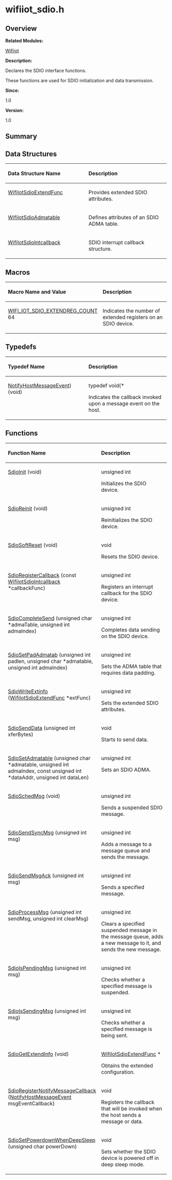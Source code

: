 # wifiiot\_sdio.h<a name="EN-US_TOPIC_0000001054595099"></a>

## **Overview**<a name="section570974626191856"></a>

**Related Modules:**

[Wifiiot](wifiiot.md)

**Description:**

Declares the SDIO interface functions. 

These functions are used for SDIO initialization and data transmission. 

**Since:**

1.0

**Version:**

1.0

## **Summary**<a name="section753530560191856"></a>

## Data Structures<a name="nested-classes"></a>

<a name="table1298046344191856"></a>
<table><thead align="left"><tr id="row2025119091191856"><th class="cellrowborder" valign="top" width="50%" id="mcps1.1.3.1.1"><p id="p2006787447191856"><a name="p2006787447191856"></a><a name="p2006787447191856"></a>Data Structure Name</p>
</th>
<th class="cellrowborder" valign="top" width="50%" id="mcps1.1.3.1.2"><p id="p778205323191856"><a name="p778205323191856"></a><a name="p778205323191856"></a>Description</p>
</th>
</tr>
</thead>
<tbody><tr id="row1724056676191856"><td class="cellrowborder" valign="top" width="50%" headers="mcps1.1.3.1.1 "><p id="p960840943191856"><a name="p960840943191856"></a><a name="p960840943191856"></a><a href="wifiiotsdioextendfunc.md">WifiIotSdioExtendFunc</a></p>
</td>
<td class="cellrowborder" valign="top" width="50%" headers="mcps1.1.3.1.2 "><p id="p970883816191856"><a name="p970883816191856"></a><a name="p970883816191856"></a>Provides extended SDIO attributes. </p>
</td>
</tr>
<tr id="row832681846191856"><td class="cellrowborder" valign="top" width="50%" headers="mcps1.1.3.1.1 "><p id="p672529293191856"><a name="p672529293191856"></a><a name="p672529293191856"></a><a href="wifiiotsdioadmatable.md">WifiIotSdioAdmatable</a></p>
</td>
<td class="cellrowborder" valign="top" width="50%" headers="mcps1.1.3.1.2 "><p id="p327288398191856"><a name="p327288398191856"></a><a name="p327288398191856"></a>Defines attributes of an SDIO ADMA table. </p>
</td>
</tr>
<tr id="row528612650191856"><td class="cellrowborder" valign="top" width="50%" headers="mcps1.1.3.1.1 "><p id="p1786681748191856"><a name="p1786681748191856"></a><a name="p1786681748191856"></a><a href="wifiiotsdiointcallback.md">WifiIotSdioIntcallback</a></p>
</td>
<td class="cellrowborder" valign="top" width="50%" headers="mcps1.1.3.1.2 "><p id="p313451112191856"><a name="p313451112191856"></a><a name="p313451112191856"></a>SDIO interrupt callback structure. </p>
</td>
</tr>
</tbody>
</table>

## Macros<a name="define-members"></a>

<a name="table1903743632191856"></a>
<table><thead align="left"><tr id="row147245563191856"><th class="cellrowborder" valign="top" width="50%" id="mcps1.1.3.1.1"><p id="p2118691992191856"><a name="p2118691992191856"></a><a name="p2118691992191856"></a>Macro Name and Value</p>
</th>
<th class="cellrowborder" valign="top" width="50%" id="mcps1.1.3.1.2"><p id="p634520737191856"><a name="p634520737191856"></a><a name="p634520737191856"></a>Description</p>
</th>
</tr>
</thead>
<tbody><tr id="row479764922191856"><td class="cellrowborder" valign="top" width="50%" headers="mcps1.1.3.1.1 "><p id="p497858152191856"><a name="p497858152191856"></a><a name="p497858152191856"></a><a href="wifiiot.md#ga107279ca1341146ae076f8e08c10d1dc">WIFI_IOT_SDIO_EXTENDREG_COUNT</a>   64</p>
</td>
<td class="cellrowborder" valign="top" width="50%" headers="mcps1.1.3.1.2 "><p id="p351457485191856"><a name="p351457485191856"></a><a name="p351457485191856"></a>Indicates the number of extended registers on an SDIO device. </p>
</td>
</tr>
</tbody>
</table>

## Typedefs<a name="typedef-members"></a>

<a name="table1076197914191856"></a>
<table><thead align="left"><tr id="row1775478469191856"><th class="cellrowborder" valign="top" width="50%" id="mcps1.1.3.1.1"><p id="p396002329191856"><a name="p396002329191856"></a><a name="p396002329191856"></a>Typedef Name</p>
</th>
<th class="cellrowborder" valign="top" width="50%" id="mcps1.1.3.1.2"><p id="p1939039124191856"><a name="p1939039124191856"></a><a name="p1939039124191856"></a>Description</p>
</th>
</tr>
</thead>
<tbody><tr id="row1337505744191856"><td class="cellrowborder" valign="top" width="50%" headers="mcps1.1.3.1.1 "><p id="p1133302331191856"><a name="p1133302331191856"></a><a name="p1133302331191856"></a><a href="wifiiot.md#ga133bb67c0fa6e9dcab35f00edff68e58">NotifyHostMessageEvent</a>) (void)</p>
</td>
<td class="cellrowborder" valign="top" width="50%" headers="mcps1.1.3.1.2 "><p id="p1186958895191856"><a name="p1186958895191856"></a><a name="p1186958895191856"></a> typedef void(* </p>
<p id="p1068228501191856"><a name="p1068228501191856"></a><a name="p1068228501191856"></a>Indicates the callback invoked upon a message event on the host. </p>
</td>
</tr>
</tbody>
</table>

## Functions<a name="func-members"></a>

<a name="table850745450191856"></a>
<table><thead align="left"><tr id="row1111734442191856"><th class="cellrowborder" valign="top" width="50%" id="mcps1.1.3.1.1"><p id="p106035715191856"><a name="p106035715191856"></a><a name="p106035715191856"></a>Function Name</p>
</th>
<th class="cellrowborder" valign="top" width="50%" id="mcps1.1.3.1.2"><p id="p863697095191856"><a name="p863697095191856"></a><a name="p863697095191856"></a>Description</p>
</th>
</tr>
</thead>
<tbody><tr id="row779767322191856"><td class="cellrowborder" valign="top" width="50%" headers="mcps1.1.3.1.1 "><p id="p1679090442191856"><a name="p1679090442191856"></a><a name="p1679090442191856"></a><a href="wifiiot.md#gaad3bec1e62fb695ed4b8f0627b3f4e84">SdioInit</a> (void)</p>
</td>
<td class="cellrowborder" valign="top" width="50%" headers="mcps1.1.3.1.2 "><p id="p958594571191856"><a name="p958594571191856"></a><a name="p958594571191856"></a>unsigned int </p>
<p id="p1526930300191856"><a name="p1526930300191856"></a><a name="p1526930300191856"></a>Initializes the SDIO device. </p>
</td>
</tr>
<tr id="row535330025191856"><td class="cellrowborder" valign="top" width="50%" headers="mcps1.1.3.1.1 "><p id="p846167486191856"><a name="p846167486191856"></a><a name="p846167486191856"></a><a href="wifiiot.md#ga7093b6e5941cedd1d3fa706500fb3c66">SdioReinit</a> (void)</p>
</td>
<td class="cellrowborder" valign="top" width="50%" headers="mcps1.1.3.1.2 "><p id="p197196488191856"><a name="p197196488191856"></a><a name="p197196488191856"></a>unsigned int </p>
<p id="p1687484172191856"><a name="p1687484172191856"></a><a name="p1687484172191856"></a>Reinitializes the SDIO device. </p>
</td>
</tr>
<tr id="row1029225989191856"><td class="cellrowborder" valign="top" width="50%" headers="mcps1.1.3.1.1 "><p id="p838166926191856"><a name="p838166926191856"></a><a name="p838166926191856"></a><a href="wifiiot.md#ga180aae06228682aee1e7ac335498c94f">SdioSoftReset</a> (void)</p>
</td>
<td class="cellrowborder" valign="top" width="50%" headers="mcps1.1.3.1.2 "><p id="p1703191067191856"><a name="p1703191067191856"></a><a name="p1703191067191856"></a>void </p>
<p id="p567609182191856"><a name="p567609182191856"></a><a name="p567609182191856"></a>Resets the SDIO device. </p>
</td>
</tr>
<tr id="row1760485709191856"><td class="cellrowborder" valign="top" width="50%" headers="mcps1.1.3.1.1 "><p id="p2022255439191856"><a name="p2022255439191856"></a><a name="p2022255439191856"></a><a href="wifiiot.md#ga8d8b7169c2668a0be5f3870e12d41071">SdioRegisterCallback</a> (const <a href="wifiiotsdiointcallback.md">WifiIotSdioIntcallback</a> *callbackFunc)</p>
</td>
<td class="cellrowborder" valign="top" width="50%" headers="mcps1.1.3.1.2 "><p id="p1200302670191856"><a name="p1200302670191856"></a><a name="p1200302670191856"></a>unsigned int </p>
<p id="p1192958254191856"><a name="p1192958254191856"></a><a name="p1192958254191856"></a>Registers an interrupt callback for the SDIO device. </p>
</td>
</tr>
<tr id="row72719481191856"><td class="cellrowborder" valign="top" width="50%" headers="mcps1.1.3.1.1 "><p id="p1450225611191856"><a name="p1450225611191856"></a><a name="p1450225611191856"></a><a href="wifiiot.md#ga2615d7d406366292f8b2fd445d841971">SdioCompleteSend</a> (unsigned char *admaTable, unsigned int admaIndex)</p>
</td>
<td class="cellrowborder" valign="top" width="50%" headers="mcps1.1.3.1.2 "><p id="p389381829191856"><a name="p389381829191856"></a><a name="p389381829191856"></a>unsigned int </p>
<p id="p1051861650191856"><a name="p1051861650191856"></a><a name="p1051861650191856"></a>Completes data sending on the SDIO device. </p>
</td>
</tr>
<tr id="row1505090611191856"><td class="cellrowborder" valign="top" width="50%" headers="mcps1.1.3.1.1 "><p id="p280036595191856"><a name="p280036595191856"></a><a name="p280036595191856"></a><a href="wifiiot.md#ga257b72a879ec478d9434d2a2a2a69281">SdioSetPadAdmatab</a> (unsigned int padlen, unsigned char *admatable, unsigned int admaIndex)</p>
</td>
<td class="cellrowborder" valign="top" width="50%" headers="mcps1.1.3.1.2 "><p id="p924354191191856"><a name="p924354191191856"></a><a name="p924354191191856"></a>unsigned int </p>
<p id="p1023993112191856"><a name="p1023993112191856"></a><a name="p1023993112191856"></a>Sets the ADMA table that requires data padding. </p>
</td>
</tr>
<tr id="row1134223407191856"><td class="cellrowborder" valign="top" width="50%" headers="mcps1.1.3.1.1 "><p id="p488033918191856"><a name="p488033918191856"></a><a name="p488033918191856"></a><a href="wifiiot.md#ga79d11f1582ccd79d55e28c4a3c3896ad">SdioWriteExtinfo</a> (<a href="wifiiotsdioextendfunc.md">WifiIotSdioExtendFunc</a> *extFunc)</p>
</td>
<td class="cellrowborder" valign="top" width="50%" headers="mcps1.1.3.1.2 "><p id="p260015344191856"><a name="p260015344191856"></a><a name="p260015344191856"></a>unsigned int </p>
<p id="p504048199191856"><a name="p504048199191856"></a><a name="p504048199191856"></a>Sets the extended SDIO attributes. </p>
</td>
</tr>
<tr id="row727547964191856"><td class="cellrowborder" valign="top" width="50%" headers="mcps1.1.3.1.1 "><p id="p1982763229191856"><a name="p1982763229191856"></a><a name="p1982763229191856"></a><a href="wifiiot.md#ga5a38e3c0f2848972cbe736980ea6e355">SdioSendData</a> (unsigned int xferBytes)</p>
</td>
<td class="cellrowborder" valign="top" width="50%" headers="mcps1.1.3.1.2 "><p id="p856672693191856"><a name="p856672693191856"></a><a name="p856672693191856"></a>void </p>
<p id="p1474205635191856"><a name="p1474205635191856"></a><a name="p1474205635191856"></a>Starts to send data. </p>
</td>
</tr>
<tr id="row1840278548191856"><td class="cellrowborder" valign="top" width="50%" headers="mcps1.1.3.1.1 "><p id="p1591993505191856"><a name="p1591993505191856"></a><a name="p1591993505191856"></a><a href="wifiiot.md#gadbd7176d96c0a92bc8dd3186d5e56044">SdioSetAdmatable</a> (unsigned char *admatable, unsigned int admaIndex, const unsigned int *dataAddr, unsigned int dataLen)</p>
</td>
<td class="cellrowborder" valign="top" width="50%" headers="mcps1.1.3.1.2 "><p id="p368023490191856"><a name="p368023490191856"></a><a name="p368023490191856"></a>unsigned int </p>
<p id="p310998694191856"><a name="p310998694191856"></a><a name="p310998694191856"></a>Sets an SDIO ADMA. </p>
</td>
</tr>
<tr id="row1499368369191856"><td class="cellrowborder" valign="top" width="50%" headers="mcps1.1.3.1.1 "><p id="p773525563191856"><a name="p773525563191856"></a><a name="p773525563191856"></a><a href="wifiiot.md#ga6ce36235d20976c2f4668798de3fd0fb">SdioSchedMsg</a> (void)</p>
</td>
<td class="cellrowborder" valign="top" width="50%" headers="mcps1.1.3.1.2 "><p id="p1577621158191856"><a name="p1577621158191856"></a><a name="p1577621158191856"></a>unsigned int </p>
<p id="p39164521191856"><a name="p39164521191856"></a><a name="p39164521191856"></a>Sends a suspended SDIO message. </p>
</td>
</tr>
<tr id="row539898116191856"><td class="cellrowborder" valign="top" width="50%" headers="mcps1.1.3.1.1 "><p id="p1052060773191856"><a name="p1052060773191856"></a><a name="p1052060773191856"></a><a href="wifiiot.md#ga475a381fc4b9357aee48386bd1825d28">SdioSendSyncMsg</a> (unsigned int msg)</p>
</td>
<td class="cellrowborder" valign="top" width="50%" headers="mcps1.1.3.1.2 "><p id="p386560680191856"><a name="p386560680191856"></a><a name="p386560680191856"></a>unsigned int </p>
<p id="p1779525623191856"><a name="p1779525623191856"></a><a name="p1779525623191856"></a>Adds a message to a message queue and sends the message. </p>
</td>
</tr>
<tr id="row1094352814191856"><td class="cellrowborder" valign="top" width="50%" headers="mcps1.1.3.1.1 "><p id="p1454484793191856"><a name="p1454484793191856"></a><a name="p1454484793191856"></a><a href="wifiiot.md#gae8c8a1b4725d9f291fbf17e2760e5bb9">SdioSendMsgAck</a> (unsigned int msg)</p>
</td>
<td class="cellrowborder" valign="top" width="50%" headers="mcps1.1.3.1.2 "><p id="p1989812219191856"><a name="p1989812219191856"></a><a name="p1989812219191856"></a>unsigned int </p>
<p id="p1392673565191856"><a name="p1392673565191856"></a><a name="p1392673565191856"></a>Sends a specified message. </p>
</td>
</tr>
<tr id="row224530568191856"><td class="cellrowborder" valign="top" width="50%" headers="mcps1.1.3.1.1 "><p id="p76290585191856"><a name="p76290585191856"></a><a name="p76290585191856"></a><a href="wifiiot.md#ga1e8370bf332882774ca34d6a9b4164b8">SdioProcessMsg</a> (unsigned int sendMsg, unsigned int clearMsg)</p>
</td>
<td class="cellrowborder" valign="top" width="50%" headers="mcps1.1.3.1.2 "><p id="p475982639191856"><a name="p475982639191856"></a><a name="p475982639191856"></a>unsigned int </p>
<p id="p1479731141191856"><a name="p1479731141191856"></a><a name="p1479731141191856"></a>Clears a specified suspended message in the message queue, adds a new message to it, and sends the new message. </p>
</td>
</tr>
<tr id="row413993814191856"><td class="cellrowborder" valign="top" width="50%" headers="mcps1.1.3.1.1 "><p id="p1097768192191856"><a name="p1097768192191856"></a><a name="p1097768192191856"></a><a href="wifiiot.md#gafc188bce50a808f7ebd6641d01725602">SdioIsPendingMsg</a> (unsigned int msg)</p>
</td>
<td class="cellrowborder" valign="top" width="50%" headers="mcps1.1.3.1.2 "><p id="p1133927959191856"><a name="p1133927959191856"></a><a name="p1133927959191856"></a>unsigned int </p>
<p id="p412611338191856"><a name="p412611338191856"></a><a name="p412611338191856"></a>Checks whether a specified message is suspended. </p>
</td>
</tr>
<tr id="row162791983191856"><td class="cellrowborder" valign="top" width="50%" headers="mcps1.1.3.1.1 "><p id="p631585513191856"><a name="p631585513191856"></a><a name="p631585513191856"></a><a href="wifiiot.md#ga5ee18bbecf0f451068e943f44ada8b9c">SdioIsSendingMsg</a> (unsigned int msg)</p>
</td>
<td class="cellrowborder" valign="top" width="50%" headers="mcps1.1.3.1.2 "><p id="p787726993191856"><a name="p787726993191856"></a><a name="p787726993191856"></a>unsigned int </p>
<p id="p1570974268191856"><a name="p1570974268191856"></a><a name="p1570974268191856"></a>Checks whether a specified message is being sent. </p>
</td>
</tr>
<tr id="row151182942191856"><td class="cellrowborder" valign="top" width="50%" headers="mcps1.1.3.1.1 "><p id="p605545143191856"><a name="p605545143191856"></a><a name="p605545143191856"></a><a href="wifiiot.md#gac4b082298d466441c68e0e916f92dc03">SdioGetExtendInfo</a> (void)</p>
</td>
<td class="cellrowborder" valign="top" width="50%" headers="mcps1.1.3.1.2 "><p id="p1111850642191856"><a name="p1111850642191856"></a><a name="p1111850642191856"></a><a href="wifiiotsdioextendfunc.md">WifiIotSdioExtendFunc</a> * </p>
<p id="p94762755191856"><a name="p94762755191856"></a><a name="p94762755191856"></a>Obtains the extended configuration. </p>
</td>
</tr>
<tr id="row990780187191856"><td class="cellrowborder" valign="top" width="50%" headers="mcps1.1.3.1.1 "><p id="p275385992191856"><a name="p275385992191856"></a><a name="p275385992191856"></a><a href="wifiiot.md#gae8925d25b4fc160d0fa9760c28c87e84">SdioRegisterNotifyMessageCallback</a> (<a href="wifiiot.md#ga133bb67c0fa6e9dcab35f00edff68e58">NotifyHostMessageEvent</a> msgEventCallback)</p>
</td>
<td class="cellrowborder" valign="top" width="50%" headers="mcps1.1.3.1.2 "><p id="p61351880191856"><a name="p61351880191856"></a><a name="p61351880191856"></a>void </p>
<p id="p2124667716191856"><a name="p2124667716191856"></a><a name="p2124667716191856"></a>Registers the callback that will be invoked when the host sends a message or data. </p>
</td>
</tr>
<tr id="row495022824191856"><td class="cellrowborder" valign="top" width="50%" headers="mcps1.1.3.1.1 "><p id="p1443087532191856"><a name="p1443087532191856"></a><a name="p1443087532191856"></a><a href="wifiiot.md#gaa507e3ae762f43b644c716aa5385172a">SdioSetPowerdownWhenDeepSleep</a> (unsigned char powerDown)</p>
</td>
<td class="cellrowborder" valign="top" width="50%" headers="mcps1.1.3.1.2 "><p id="p1070065849191856"><a name="p1070065849191856"></a><a name="p1070065849191856"></a>void </p>
<p id="p432990987191856"><a name="p432990987191856"></a><a name="p432990987191856"></a>Sets whether the SDIO device is powered off in deep sleep mode. </p>
</td>
</tr>
</tbody>
</table>

